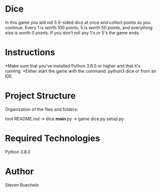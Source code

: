 # Dice
In this game you will roll 5 6-sided dice at once and collect points as you continue. Every 1 is worth 100 points, 5 is worth 50 points, and everything else is worth 0 points. If you don't roll any 1's or 5's the game ends.

# Instructions
*Make sure that you've installed Python 3.8.0 or higher and that it's running.
*Either start the game with the command: python3 dice
    or from an IDE.

# Project Structure
Organization of the files and folders:

root
  README.md
  -> dice
    __main__.py
    -> game
        dice.py
        setup.py

# Required Technologies
Python 3.8.0

# Author
Steven Buechele